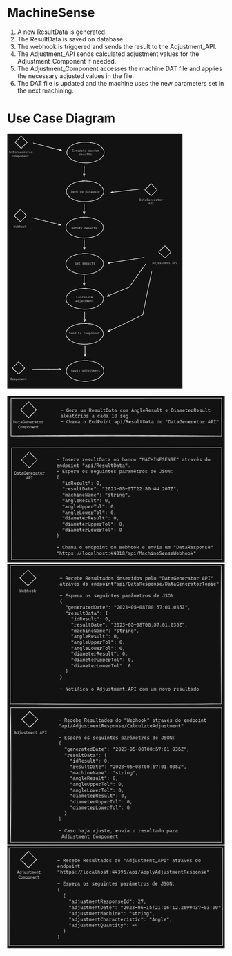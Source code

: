 # MachineSense

1. A new ResultData is generated.
2. The ResultData is saved on database.
3. The webhook is triggered and sends the result to the Adjustment_API.
5. The Adjustment_API sends calculated adjustment values for the Adjustment_Component if needed.
6. The Adjustment_Component accesses the machine DAT file and applies the necessary adjusted values in the file.
7. The DAT file is updated and the machine uses the new parameters set in the next machining.

# Use Case Diagram
![Use-Case Diagram](Imagens/USE-CASE.png)

![Functionalities](https://github.com/joaoVictorRpaula/MachineSense/blob/e4c3b9571d2f1c159f9c2d3ca86ce1af3182d550/Imagens/Data%20Gen%20-%20gata%20Gen%20api.png)
![Functionalities](https://github.com/joaoVictorRpaula/MachineSense/blob/08b426700b490af4774aa02a2e8d40c78e784ce1/Imagens/Webhook%20-%20adj%20api.png)
![Functionalities](https://github.com/joaoVictorRpaula/MachineSense/blob/08b426700b490af4774aa02a2e8d40c78e784ce1/Imagens/adj%20component.png)
